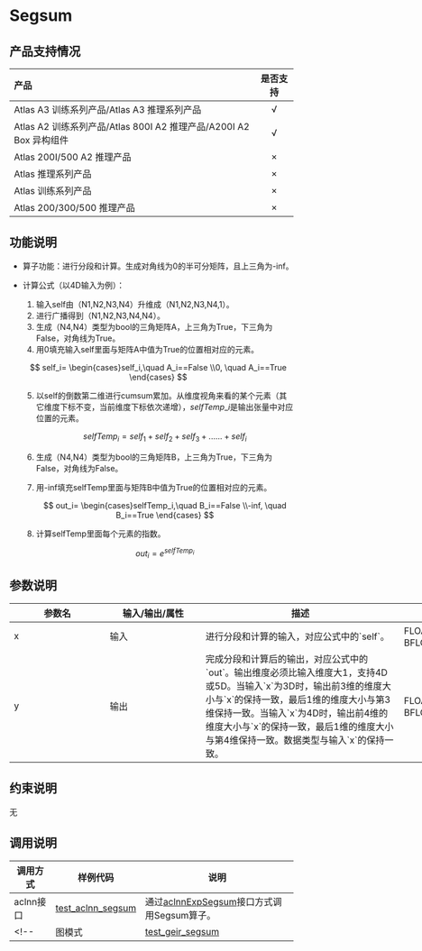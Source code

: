 # Segsum

## 产品支持情况

|产品             |  是否支持  |
|:-------------------------|:----------:|
|  <term>Atlas A3 训练系列产品/Atlas A3 推理系列产品</term>   |     √    |
|  <term>Atlas A2 训练系列产品/Atlas 800I A2 推理产品/A200I A2 Box 异构组件</term>     |     √    |
|  <term>Atlas 200I/500 A2 推理产品</term>    |     ×    |
|  <term>Atlas 推理系列产品 </term>    |     ×    |
|  <term>Atlas 训练系列产品</term>    |     ×    |
|  <term>Atlas 200/300/500 推理产品</term>       |     ×    |

## 功能说明

- 算子功能：进行分段和计算。生成对角线为0的半可分矩阵，且上三角为-inf。
- 计算公式（以4D输入为例）：

  1. 输入self由（N1,N2,N3,N4）升维成（N1,N2,N3,N4,1）。
  2. 进行广播得到（N1,N2,N3,N4,N4）。
  3. 生成（N4,N4）类型为bool的三角矩阵A，上三角为True，下三角为False，对角线为True。
  4. 用0填充输入self里面与矩阵A中值为True的位置相对应的元素。
    
    $$
    self_i=
    \begin{cases}self_i,\quad A_i==False
    \\0, \quad A_i==True
    \end{cases}
    $$

  5. 以self的倒数第二维进行cumsum累加。从维度视角来看的某个元素（其它维度下标不变，当前维度下标依次递增），$selfTemp\_{i}$是输出张量中对应位置的元素。

     $$
     selfTemp_{i} = self_{1} + self_{2} + self_{3} + ...... + self_{i}
     $$

  6. 生成（N4,N4）类型为bool的三角矩阵B，上三角为True，下三角为False，对角线为False。
  7. 用-inf填充selfTemp里面与矩阵B中值为True的位置相对应的元素。
    
     $$
     out_i=
     \begin{cases}selfTemp_i,\quad B_i==False
     \\-inf, \quad B_i==True
     \end{cases}
     $$
  8. 计算selfTemp里面每个元素的指数。
    
     $$
     out_i=e^{selfTemp_i}
     $$

## 参数说明

<table style="undefined;table-layout: fixed; width: 1005px"><colgroup>
  <col style="width: 170px">
  <col style="width: 170px">
  <col style="width: 352px">
  <col style="width: 213px">
  <col style="width: 100px">
  </colgroup>
  <thead>
    <tr>
      <th>参数名</th>
      <th>输入/输出/属性</th>
      <th>描述</th>
      <th>数据类型</th>
      <th>数据格式</th>
    </tr></thead>
  <tbody>
    <tr>
      <td>x</td>
      <td>输入</td>
      <td>进行分段和计算的输入，对应公式中的`self`。</td><!--补充了aclnn的参数描述：输入维度支持3D或4D。尾轴过大时输出占用空间过大，例如：输入尾轴为N时，输出占用内存是输入占用内存的N倍。-->
      <td>FLOAT32、FLOAT16、BFLOAT16</td>
      <td>ND</td>
    </tr>
    <tr>
      <td>y</td>
      <td>输出</td>
      <td>完成分段和计算后的输出，对应公式中的`out`。输出维度必须比输入维度大1，支持4D或5D。当输入`x`为3D时，输出前3维的维度大小与`x`的保持一致，最后1维的维度大小与第3维保持一致。当输入`x`为4D时，输出前4维的维度大小与`x`的保持一致，最后1维的维度大小与第4维保持一致。数据类型与输入`x`的保持一致。</td><!--补充了aclnn的参数描述-->
      <td>FLOAT32、FLOAT16、BFLOAT16</td>
      <td>ND</td>
    </tr>
  </tbody></table>


## 约束说明

无

## 调用说明

| 调用方式   | 样例代码           | 说明                                         |
| ---------------- | --------------------------- | --------------------------------------------------- |
| aclnn接口  | [test_aclnn_segsum](examples/test_aclnn_segsum.cpp) | 通过[aclnnExpSegsum](docs/aclnnExpSegsum.md)接口方式调用Segsum算子。 |
<!--| 图模式 | [test_geir_segsum](examples/test_geir_segsum.cpp)  | 通过[算子IR](op_graph/rms_norm_grad_proto.h)构图方式调用Segsum算子。         |-->